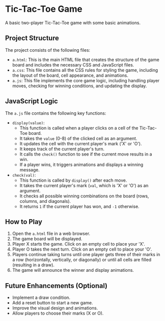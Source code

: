 # Tic-Tac-Toe Game

A basic two-player Tic-Tac-Toe game with some basic animations.

## Project Structure

The project consists of the following files:

-   `a.html`: This is the main HTML file that creates the structure of the game board and includes the necessary CSS and JavaScript files.
-   `a.css`: This file contains all the CSS rules for styling the game, including the layout of the board, cell appearance, and animations.
-   `a.js`: This file implements the core game logic, including handling player moves, checking for winning conditions, and updating the display.

## JavaScript Logic

The `a.js` file contains the following key functions:

-   `display(value)`:
    -   This function is called when a player clicks on a cell of the Tic-Tac-Toe board.
    -   It takes the `value` (0-8) of the clicked cell as an argument.
    -   It updates the cell with the current player's mark ('X' or 'O').
    -   It keeps track of the current player's turn.
    -   It calls the `check()` function to see if the current move results in a win.
    -   If a player wins, it triggers animations and displays a winning message.
-   `check(val)`:
    -   This function is called by `display()` after each move.
    -   It takes the current player's mark (`val`, which is 'X' or 'O') as an argument.
    -   It checks all possible winning combinations on the board (rows, columns, and diagonals).
    -   It returns `1` if the current player has won, and `-1` otherwise.

## How to Play

1.  Open the `a.html` file in a web browser.
2.  The game board will be displayed.
3.  Player X starts the game. Click on an empty cell to place your 'X'.
4.  Player O takes the next turn. Click on an empty cell to place your 'O'.
5.  Players continue taking turns until one player gets three of their marks in a row (horizontally, vertically, or diagonally) or until all cells are filled (resulting in a draw).
6.  The game will announce the winner and display animations.

## Future Enhancements (Optional)

-   Implement a draw condition.
-   Add a reset button to start a new game.
-   Improve the visual design and animations.
-   Allow players to choose their marks (X or O).

